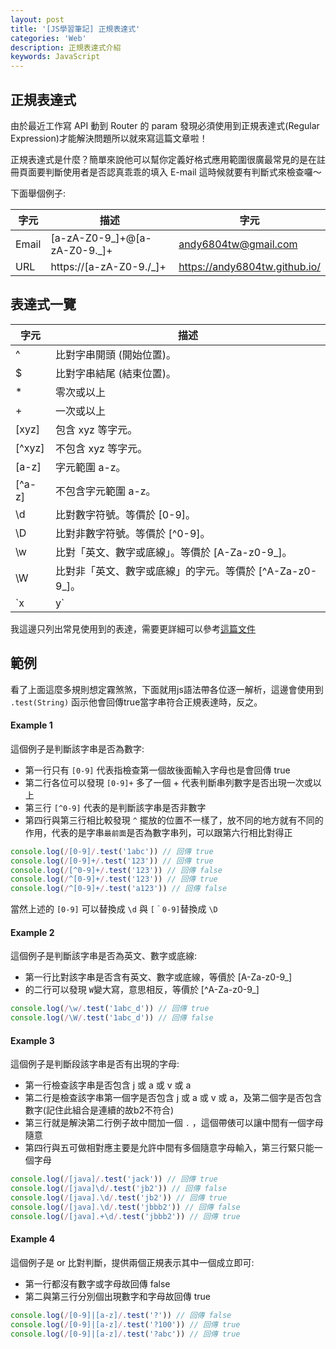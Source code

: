 ```yaml
---
layout: post
title: '[JS學習筆記] 正規表達式'
categories: 'Web'
description: 正規表達式介紹
keywords: JavaScript
---
```


## 正規表達式
由於最近工作寫 API 動到 Router 的 param 發現必須使用到正規表達式(Regular Expression)才能解決問題所以就來寫這篇文章啦！

正規表達式是什麼？簡單來說他可以幫你定義好格式應用範圍很廣最常見的是在註冊頁面要判斷使用者是否認真乖乖的填入 E-mail 這時候就要有判斷式來檢查囉～

下面舉個例子:

| 字元      | 描述        | 字元                 
|----------|-------------|-------------|
Email	|[a-zA-Z0-9_]+@[a-zA-Z0-9._]+	|andy6804tw@gmail.com
URL	|https://[a-zA-Z0-9./_]+	|https://andy6804tw.github.io/

## 表達式一覽

| 字元           | 描述                   
|---------------|------------------|
   ^	     |比對字串開頭 (開始位置)。
   $	     |比對字串結尾 (結束位置)。
   *	     |零次或以上
   +	     |一次或以上
  [xyz]	   |包含 xyz 等字元。
  [^xyz]   |不包含 xyz 等字元。
  [a-z]	   |字元範圍 a-z。
  [^a-z]	 |不包含字元範圍 a-z。
  \d	     |比對數字符號。等價於 [0-9]。
  \D	     |比對非數字符號。等價於 [^0-9]。
  \w	     |比對「英文、數字或底線」。等價於 [A-Za-z0-9_]。
  \W	     |比對非「英文、數字或底線」的字元。等價於 [^A-Za-z0-9_]。
  `x|y`    |比對 x 或 y。

我這邊只列出常見使用到的表達，需要更詳細可以參考[這篇文件](https://developer.mozilla.org/zh-TW/docs/Web/JavaScript/Guide/Regular_Expressions)


## 範例
看了上面這麼多規則想定霧煞煞，下面就用js語法帶各位逐一解析，這邊會使用到 `.test(String)` 函示他會回傳true當字串符合正規表達時，反之。

#### Example 1

這個例子是判斷該字串是否為數字:
- 第一行只有 `[0-9]` 代表指檢查第一個故後面輸入字母也是會回傳 true
- 第二行各位可以發現 `[0-9]+` 多了一個 + 代表判斷串列數字是否出現一次或以上
- 第三行 `[^0-9]` 代表的是判斷該字串是否非數字
- 第四行與第三行相比較發現 `^` 擺放的位置不一樣了，放不同的地方就有不同的作用，代表的是字串`最前面`是否為數字串列，可以跟第六行相比對得正

```js
console.log(/[0-9]/.test('1abc')) // 回傳 true
console.log(/[0-9]+/.test('123')) // 回傳 true
console.log(/[^0-9]+/.test('123')) // 回傳 false
console.log(/^[0-9]+/.test('123')) // 回傳 true
console.log(/^[0-9]+/.test('a123')) // 回傳 false 
```
當然上述的 `[0-9]` 可以替換成 `\d` 與 `[＾0-9]`替換成 `\D`

#### Example 2

這個例子是判斷該字串是否為英文、數字或底線:
- 第一行比對該字串是否含有英文、數字或底線，等價於 [A-Za-z0-9_]
- 的二行可以發現 `W`變大寫，意思相反，等價於 [^A-Za-z0-9_]

```js
console.log(/\w/.test('1abc_d')) // 回傳 true
console.log(/\W/.test('1abc_d')) // 回傳 false
```

#### Example 3

這個例子是判斷段該字串是否有出現的字母:
- 第一行檢查該字串是否包含 j 或 a 或 v 或 a
- 第二行是檢查該字串第一個字是否包含 j 或 a 或 v 或 a，及第二個字是否包含數字(記住此組合是連續的故b2不符合)
- 第三行就是解決第二行例子故中間加一個 `.` ，這個帶俵可以讓中間有一個字母隨意
- 第四行與五可做相對應主要是允許中間有多個隨意字母輸入，第三行緊只能一個字母

```js
console.log(/[java]/.test('jack')) // 回傳 true
console.log(/[java]\d/.test('jb2')) // 回傳 false
console.log(/[java].\d/.test('jb2')) // 回傳 true
console.log(/[java].\d/.test('jbbb2')) // 回傳 false
console.log(/[java].+\d/.test('jbbb2')) // 回傳 true
```

#### Example 4

這個例子是 or 比對判斷，提供兩個正規表示其中一個成立即可:
- 第一行都沒有數字或字母故回傳 false
- 第二與第三行分別個出現數字和字母故回傳 true

```js
console.log(/[0-9]|[a-z]/.test('?')) // 回傳 false
console.log(/[0-9]|[a-z]/.test('?100')) // 回傳 true
console.log(/[0-9]|[a-z]/.test('?abc')) // 回傳 true
```

